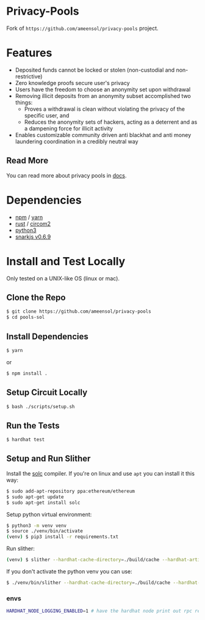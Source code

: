 # Privacy-Pools

Fork of `https://github.com/ameensol/privacy-pools` project.

# Features

-   Deposited funds cannot be locked or stolen (non-custodial and non-restrictive)
-   Zero knowledge proofs secure user's privacy
-   Users have the freedom to choose an anonymity set upon withdrawal
-   Removing illicit deposits from an anonymity subset accomplished two things:
    -   Proves a withdrawal is clean without violating the privacy of the specific user, and
    -   Reduces the anonymity sets of hackers, acting as a deterrent and as a dampening force for illicit activity
-   Enables customizable community driven anti blackhat and anti money laundering coordination in a credibly neutral way

## Read More
You can read more about privacy pools in [docs](./docs).

# Dependencies

-   [npm](https://www.npmjs.com/) / [yarn](https://yarnpkg.com/)
-   [rust](https://www.rust-lang.org/tools/install) / [circom2](https://docs.circom.io/getting-started/installation/)
-   [python3](https://www.python.org/downloads/)
-   [snarkjs v0.6.9](https://www.npmjs.com/package/snarkjs/v/0.6.9)

# Install and Test Locally
Only tested on a UNIX-like OS (linux or mac).

## Clone the Repo
```sh
$ git clone https://github.com/ameensol/privacy-pools
$ cd pools-sol
```

## Install Dependencies
```sh
$ yarn
```

or

```sh
$ npm install .
```

## Setup Circuit Locally
```sh
$ bash ./scripts/setup.sh
```

## Run the Tests
```sh
$ hardhat test
```

## Setup and Run Slither
Install the [solc](https://github.com/ethereum/solidity#build-and-install) compiler. If you're on linux and use `apt` you can install it this way:
```sh
$ sudo add-apt-repository ppa:ethereum/ethereum
$ sudo apt-get update
$ sudo apt-get install solc
```


Setup python virtual environment:
```sh
$ python3 -m venv venv
$ source ./venv/bin/activate
(venv) $ pip3 install -r requirements.txt
```
Run slither:
```sh
(venv) $ slither --hardhat-cache-directory=./build/cache --hardhat-artifacts-directory=./build/artifacts .
```

If you don't activate the python venv you can use:
```sh
$ ./venv/bin/slither --hardhat-cache-directory=./build/cache --hardhat-artifacts-directory=./build/artifacts .
```

### envs
```bash
HARDHAT_NODE_LOGGING_ENABLED=1 # have the hardhat node print out rpc request info
```
